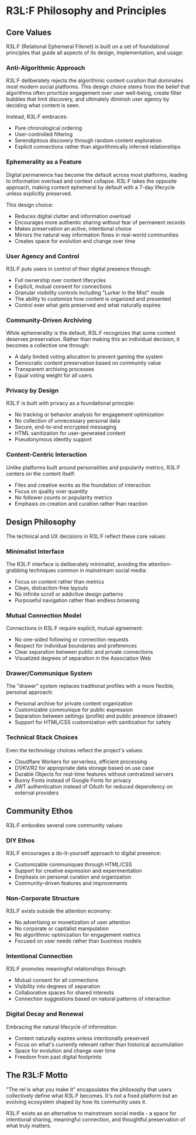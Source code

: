 # R3L:F Philosophy and Principles

## Core Values

R3L:F (Relational Ephemeral Filenet) is built on a set of foundational principles that guide all aspects of its design, implementation, and usage:

### Anti-Algorithmic Approach

R3L:F deliberately rejects the algorithmic content curation that dominates most modern social platforms. This design choice stems from the belief that algorithms often prioritize engagement over user well-being, create filter bubbles that limit discovery, and ultimately diminish user agency by deciding what content is seen.

Instead, R3L:F embraces:
- Pure chronological ordering
- User-controlled filtering
- Serendipitous discovery through random content exploration
- Explicit connections rather than algorithmically inferred relationships

### Ephemerality as a Feature

Digital permanence has become the default across most platforms, leading to information overload and context collapse. R3L:F takes the opposite approach, making content ephemeral by default with a 7-day lifecycle unless explicitly preserved.

This design choice:
- Reduces digital clutter and information overload
- Encourages more authentic sharing without fear of permanent records
- Makes preservation an active, intentional choice
- Mirrors the natural way information flows in real-world communities
- Creates space for evolution and change over time

### User Agency and Control

R3L:F puts users in control of their digital presence through:
- Full ownership over content lifecycles
- Explicit, mutual consent for connections
- Granular visibility controls including "Lurker in the Mist" mode
- The ability to customize how content is organized and presented
- Control over what gets preserved and what naturally expires

### Community-Driven Archiving

While ephemerality is the default, R3L:F recognizes that some content deserves preservation. Rather than making this an individual decision, it becomes a collective one through:
- A daily limited voting allocation to prevent gaming the system
- Democratic content preservation based on community value
- Transparent archiving processes
- Equal voting weight for all users

### Privacy by Design

R3L:F is built with privacy as a foundational principle:
- No tracking or behavior analysis for engagement optimization
- No collection of unnecessary personal data
- Secure, end-to-end encrypted messaging
- HTML sanitization for user-generated content
- Pseudonymous identity support

### Content-Centric Interaction

Unlike platforms built around personalities and popularity metrics, R3L:F centers on the content itself:
- Files and creative works as the foundation of interaction
- Focus on quality over quantity
- No follower counts or popularity metrics
- Emphasis on creation and curation rather than reaction

## Design Philosophy

The technical and UX decisions in R3L:F reflect these core values:

### Minimalist Interface

The R3L:F interface is deliberately minimalist, avoiding the attention-grabbing techniques common in mainstream social media:
- Focus on content rather than metrics
- Clean, distraction-free layouts
- No infinite scroll or addictive design patterns
- Purposeful navigation rather than endless browsing

### Mutual Connection Model

Connections in R3L:F require explicit, mutual agreement:
- No one-sided following or connection requests
- Respect for individual boundaries and preferences
- Clear separation between public and private connections
- Visualized degrees of separation in the Association Web

### Drawer/Communique System

The "drawer" system replaces traditional profiles with a more flexible, personal approach:
- Personal archive for private content organization
- Customizable communique for public expression
- Separation between settings (profile) and public presence (drawer)
- Support for HTML/CSS customization with sanitization for safety

### Technical Stack Choices

Even the technology choices reflect the project's values:
- Cloudflare Workers for serverless, efficient processing
- D1/KV/R2 for appropriate data storage based on use case
- Durable Objects for real-time features without centralized servers
- Bunny Fonts instead of Google Fonts for privacy
- JWT authentication instead of OAuth for reduced dependency on external providers

## Community Ethos

R3L:F embodies several core community values:

### DIY Ethos

R3L:F encourages a do-it-yourself approach to digital presence:
- Customizable communiques through HTML/CSS
- Support for creative expression and experimentation
- Emphasis on personal curation and organization
- Community-driven features and improvements

### Non-Corporate Structure

R3L:F exists outside the attention economy:
- No advertising or monetization of user attention
- No corporate or capitalist manipulation
- No algorithmic optimization for engagement metrics
- Focused on user needs rather than business models

### Intentional Connection

R3L:F promotes meaningful relationships through:
- Mutual consent for all connections
- Visibility into degrees of separation
- Collaborative spaces for shared interests
- Connection suggestions based on natural patterns of interaction

### Digital Decay and Renewal

Embracing the natural lifecycle of information:
- Content naturally expires unless intentionally preserved
- Focus on what's currently relevant rather than historical accumulation
- Space for evolution and change over time
- Freedom from past digital footprints

## The R3L:F Motto

"The rel is what you make it" encapsulates the philosophy that users collectively define what R3L:F becomes. It's not a fixed platform but an evolving ecosystem shaped by how its community uses it.

R3L:F exists as an alternative to mainstream social media - a space for intentional sharing, meaningful connection, and thoughtful preservation of what truly matters.
